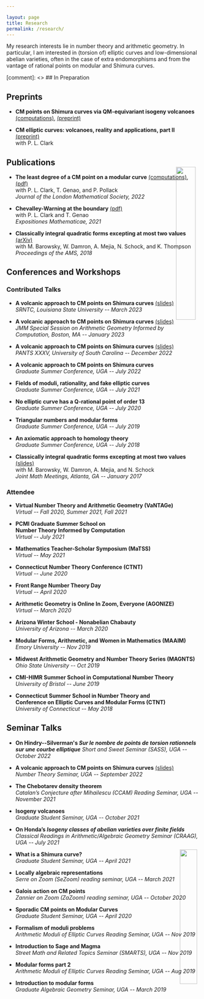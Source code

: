 ```yaml
---

layout: page
title: Research
permalink: /research/
---
```




My research interests lie in number theory and arithmetic geometry. In particular, I am interested in (torsion of) elliptic curves and low-dimensional abelian varieties, often in the case of extra endomorphisms and from the vantage of rational points on modular and Shimura curves. 



[comment]: <>  ## In Preparation 



## Preprints

* **CM points on Shimura curves via QM-equivariant isogeny volcanoes** [(computations)](https://github.com/fsaia/CM-Points-Shimura-Curves), [(preprint)](https://drive.google.com/file/d/1SCCfv7RPSytYqSZghVFkspes5Zo7qask/view?usp=sharing)  

* **CM elliptic curves: volcanoes, reality and applications, part II** [(preprint)](https://drive.google.com/file/d/1SQwJ4HetSW6mQX-eZ_Fy4EAKF9nl5qJS/view?usp=sharing)  
	with P. L. Clark

## Publications
	
* **The least degree of a CM point on a modular curve** [(computations)](https://github.com/fsaia/least-cm-degree), [(pdf)](http://alpha.math.uga.edu/~pete/least_CM_degree-1226.pdf)  
	with P. L. Clark, T. Genao, and P. Pollack  
	*Journal of the London Mathematical Society, 2022*  

<img src='-8_ram.png' style="float:right; width:32%; margin: -100px;"/>

* **Chevalley-Warning at the boundary** [(pdf)](http://alpha.math.uga.edu/~pete/Chevalley_Warning_on_the_Boundary.pdf)  
	with P. L. Clark and T. Genao  
	*Expositiones Mathematicae, 2021*  

* **Classically integral quadratic forms excepting at most two values** [(arXiv)](https://arxiv.org/abs/1608.01656)     
	with M. Barowsky, W. Damron, A. Mejia, N. Schock, and K. Thompson  
	*Proceedings of the AMS, 2018*  


## Conferences and Workshops


### Contributed Talks 

* **A volcanic approach to CM points on Shimura curves** [(slides)](https://drive.google.com/file/d/1ScokMj5fKB2mcEC4PY873ag8fCeyZ8rj/view?usp=sharing)  
	*SRNTC, Louisiana State University -- March 2023*  

* **A volcanic approach to CM points on Shimura curves** [(slides)](https://drive.google.com/file/d/1SW4jnTdaDrtyEUfpk_rxyQtgiKWylcyl/view?usp=sharing)   
	*JMM Special Session on Arithmetic Geometry Informed by Computation, Boston, MA -- January 2023* 
* **A volcanic approach to CM points on Shimura curves** [(slides)](https://drive.google.com/open?id=1SNgswVQlgWAlEkJ2OukOny0WT5BLV_9Q&authuser=freddy.v.saia%40gmail.com&usp=drive_fs)  
	*PANTS XXXV, University of South Carolina -- December 2022*  

* **A volcanic approach to CM points on Shimura curves**  
	*Graduate Summer Conference, UGA -- July 2022*  
	
* **Fields of moduli, rationality, and fake elliptic curves**  
	*Graduate Summer Conference, UGA -- July 2021*  

* **No elliptic curve has a Q-rational point of order 13**  
	*Graduate Summer Conference, UGA -- July 2020*  

* **Triangular numbers and modular forms**  
	*Graduate Summer Conference, UGA -- July 2019*  

* **An axiomatic approach to homology theory**  
	*Graduate Summer Conference, UGA -- July 2018*  

* **Classically integral quadratic forms excepting at most two values** [(slides)](https://drive.google.com/open?id=1zhFYt1vBehf-k8IorQQDJeZ4FII6qSSP)  
	with M. Barowsky, W. Damron, A. Mejia, and N. Schock  
	*Joint Math Meetings, Atlanta, GA -- January 2017*  


### Attendee

* **Virtual Number Theory and Arithmetic Geometry (VaNTAGe)**  
	*Virtual -- Fall 2020, Summer 2021, Fall 2021*  

* **PCMI Graduate Summer School on**  
 **Number Theory Informed by Computation**  
	*Virtual -- July 2021*

* **Mathematics Teacher-Scholar Symposium (MaTSS)**  
	*Virtual -- May 2021*

* **Connecticut Number Theory Conference (CTNT)**  
	*Virtual -- June 2020*  

* **Front Range Number Theory Day**  
	*Virtual -- April 2020*

* **Arithmetic Geometry is Online In Zoom, Everyone (AGONIZE)**  
	*Virtual -- March 2020*  

* **Arizona Winter School - Nonabelian Chabauty**  
	*University of Arizona -- March 2020*  

* **Modular Forms, Arithmetic, and Women in Mathematics (MAAIM)**  
	*Emory University -- Nov 2019*

* **Midwest Arithmetic Geometry and Number Theory Series (MAGNTS)**  
	*Ohio State University -- Oct 2019*

* **CMI-HIMR Summer School in Computational Number Theory**  
	*University of Bristol -- June 2019*

* **Connecticut Summer School in Number Theory and**  
	**Conference on Elliptic Curves and Modular Forms (CTNT)**  
	*University of Connecticut -- May 2018*


## Seminar Talks

* **On Hindry--Silverman's _Sur le nombre de points de torsion rationnels sur une courbe elliptique_**  	*Short and Sweet Seminar (SASS), UGA -- October 2022*  

* **A volcanic approach to CM points on Shimura curves** [(slides)](https://drive.google.com/file/d/1SFIaD_L5qzTWFflh4q2MtCU18h-MxPrc/view?usp=sharing)  
	*Number Theory Seminar, UGA -- September 2022*  

* **The Chebotarev density theorem**  
	*Catalan’s Conjecture after Mihailescu (CCAM) Reading Seminar, UGA -- November 2021*  

* **Isogeny volcanoes**  
	*Graduate Student Seminar, UGA -- October 2021*  

* **On Honda’s _Isogeny classes of abelian varieties over finite fields_**   
	*Classical Readings in Arithmetic/Algebraic Geometry Seminar (CRAAG), UGA -- July 2021*   
* **What is a Shimura curve?**  
	*Graduate Student Seminar, UGA -- April 2021*  

* **Locally algebraic representations**  
	*Serre on Zoom (SeZoom) reading seminar, UGA -- March 2021*  

<img src='gamma0_17.jpg' style="float:right; width:30%; margin: -100px;"/>

* **Galois action on CM points**  
	*Zannier on Zoom (ZaZoom) reading seminar, UGA -- October 2020*  

* **Sporadic CM points on Modular Curves**  
	*Graduate Student Seminar, UGA -- April 2020*  

* **Formalism of moduli problems**  
	*Arithmetic Moduli of Elliptic Curves Reading Seminar, UGA -- Nov 2019*

* **Introduction to Sage and Magma**  
	*Street Math and Related Topics Seminar (SMARTS), UGA -- Nov 2019*  

* **Modular forms part 2**  
	*Arithmetic Moduli of Elliptic Curves Reading Seminar, UGA -- Aug 2019*  

* **Introduction to modular forms**  
	*Graduate Algebraic Geometry Seminar, UGA -- March 2019*  




